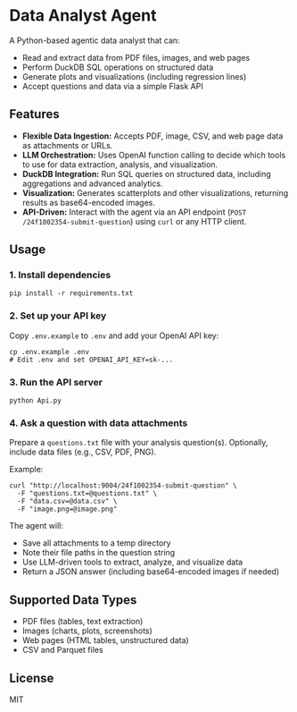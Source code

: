 # Data Analyst Agent

A Python-based agentic data analyst that can:
- Read and extract data from PDF files, images, and web pages
- Perform DuckDB SQL operations on structured data
- Generate plots and visualizations (including regression lines)
- Accept questions and data via a simple Flask API

## Features
- **Flexible Data Ingestion:** Accepts PDF, image, CSV, and web page data as attachments or URLs.
- **LLM Orchestration:** Uses OpenAI function calling to decide which tools to use for data extraction, analysis, and visualization.
- **DuckDB Integration:** Run SQL queries on structured data, including aggregations and advanced analytics.
- **Visualization:** Generates scatterplots and other visualizations, returning results as base64-encoded images.
- **API-Driven:** Interact with the agent via an API endpoint (`POST /24f1002354-submit-question`) using `curl` or any HTTP client.

## Usage

### 1. Install dependencies
```
pip install -r requirements.txt
```

### 2. Set up your API key
Copy `.env.example` to `.env` and add your OpenAI API key:
```
cp .env.example .env
# Edit .env and set OPENAI_API_KEY=sk-...
```

### 3. Run the API server
```
python Api.py
```

### 4. Ask a question with data attachments
Prepare a `questions.txt` file with your analysis question(s). Optionally, include data files (e.g., CSV, PDF, PNG).

Example:
```
curl "http://localhost:9004/24f1002354-submit-question" \
  -F "questions.txt=@questions.txt" \
  -F "data.csv=@data.csv" \
  -F "image.png=@image.png"
```

The agent will:
- Save all attachments to a temp directory
- Note their file paths in the question string
- Use LLM-driven tools to extract, analyze, and visualize data
- Return a JSON answer (including base64-encoded images if needed)

## Supported Data Types
- PDF files (tables, text extraction)
- Images (charts, plots, screenshots)
- Web pages (HTML tables, unstructured data)
- CSV and Parquet files

## License
MIT

